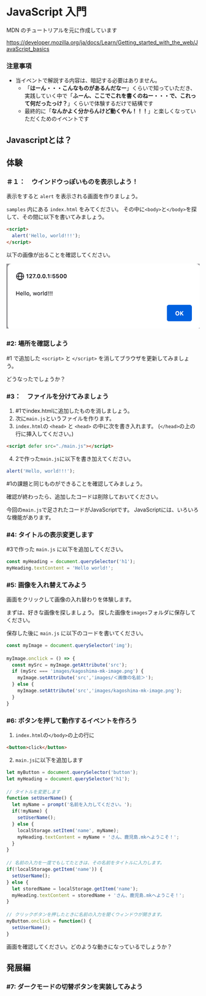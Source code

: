 # JavaScript 入門

MDN のチュートリアルを元に作成しています

https://developer.mozilla.org/ja/docs/Learn/Getting_started_with_the_web/JavaScript_basics

### 注意事項

- 当イベントで解説する内容は、暗記する必要はありません。
  - 「**はーん・・・こんなものがあるんだなー**」くらいで知っていただき、実践していく中で「**ふーん、ここでこれを書くのねー・・・で、これって何だったっけ？**」くらいで体験するだけで結構です
  - 最終的に「**なんかよく分からんけど動くやん！！！**」と楽しくなっていただくためのイベントです


## Javascriptとは？


## 体験

### ＃１：　ウインドウっぽいものを表示しよう！

表示をすると `alert` を表示される画面を作りましょう。

`samples` 内にある `index.html` をみてください。
その中に`<body>`と`</body>`を探して、その間に以下を書いてみましょう。

```html
<script>
  alert('Hello, world!!!');
</script>
```

以下の画像が出ることを確認してください。

![img](./%231_image.png)

### #2: 場所を確認しよう

#1 で追加した `<script>` と `</script>` を消してブラウザを更新してみましょう。

どうなったでしょうか？

### #3：　ファイルを分けてみましょう

1. #1でindex.htmlに追加したものを消しましょう。
2. 次に`main.js`というファイルを作ります。
3. `index.html`の `<head>` と `<head>` の中に次を書き入れます。
  (`</head>`の上の行に挿入してください。)

  ```html
  <script defer src="./main.js"></script>
  ```
4. 2で作った`main.js`に以下を書き加えてください。

```js
alert('Hello, world!!!');
```

#1の課題と同じものができることを確認してみましょう。

確認が終わったら、追加したコードは削除しておいてください。

今回の`main.js`で足されたコードがJavaScriptです。
JavaScriptには、いろいろな機能があります。

### #4: タイトルの表示変更します

#3で作った `main.js` に以下を追加してください。

```js
const myHeading = document.querySelector('h1');
myHeading.textContent = 'Hello world!';
```

### #5: 画像を入れ替えてみよう

画面をクリックして画像の入れ替わりを体験します。

まずは、好きな画像を探しましょう。
探した画像を`images`フォルダに保存してください。

保存した後に `main.js` に以下のコードを書いてください。

```js
const myImage = document.querySelector('img');

myImage.onclick = () => {
  const mySrc = myImage.getAttribute('src');
  if (mySrc === 'images/kagoshima-mk-image.png') {
    myImage.setAttribute('src','images/＜画像の名前＞');
  } else {
    myImage.setAttribute('src','images/kagoshima-mk-image.png');
  }
}
```

### #6: ボタンを押して動作するイベントを作ろう

1. `index.html`の`</body>`の上の行に
  ```html
  <button>click</button>
  ```
2. `main.js`に以下を追加します
  ```js
  let myButton = document.querySelector('button');
  let myHeading = document.querySelector('h1');

  // タイトルを変更します
  function setUserName() {
    let myName = prompt('名前を入力してください。');
    if(!myName) {
      setUserName();
    } else {
      localStorage.setItem('name', myName);
      myHeading.textContent = myName + 'さん、鹿児島.mkへようこそ！';
    }
  }

  // 名前の入力を一度でもしてたときは、その名前をタイトルに入力します。
  if(!localStorage.getItem('name')) {
    setUserName();
  } else {
    let storedName = localStorage.getItem('name');
    myHeading.textContent = storedName + 'さん、鹿児島.mkへようこそ！';
  }

  // クリックボタンを押したときに名前の入力を聞くウィンドウが開きます。
  myButton.onclick = function() {
    setUserName();
  }
  ```

画面を確認してください。どのような動きになっているでしょうか？

## 発展編

### #7: ダークモードの切替ボタンを実装してみよう
